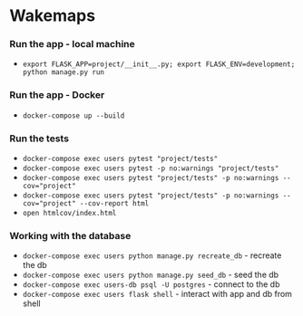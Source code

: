 # Wakemaps

### Run the app - local machine

* `export FLASK_APP=project/__init__.py; export FLASK_ENV=development; python manage.py run`

### Run the app - Docker

* `docker-compose up --build`

### Run the tests

* `docker-compose exec users pytest "project/tests"`
* `docker-compose exec users pytest -p no:warnings "project/tests"`
* `docker-compose exec users pytest "project/tests" -p no:warnings --cov="project"`
* `docker-compose exec users pytest "project/tests" -p no:warnings --cov="project" --cov-report html`
* `open htmlcov/index.html`

### Working with the database

* `docker-compose exec users python manage.py recreate_db` - recreate the db
* `docker-compose exec users python manage.py seed_db` - seed the db
* `docker-compose exec users-db psql -U postgres` - connect to the db
* `docker-compose exec users flask shell` - interact with app and db from shell

